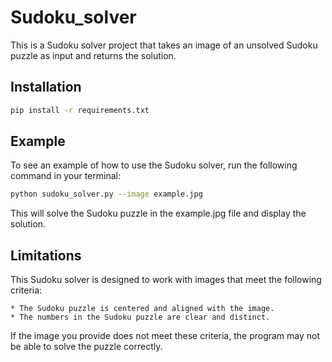 # Sudoku_solver

This is a Sudoku solver project that takes an image of an unsolved Sudoku puzzle as input and returns the solution.

## Installation

```bash
pip install -r requirements.txt
```

## Example

To see an example of how to use the Sudoku solver, run the following command in your terminal:

```bash
python sudoku_solver.py --image example.jpg
```

This will solve the Sudoku puzzle in the example.jpg file and display the solution.

## Limitations

This Sudoku solver is designed to work with images that meet the following criteria:

    * The Sudoku puzzle is centered and aligned with the image.
    * The numbers in the Sudoku puzzle are clear and distinct.

If the image you provide does not meet these criteria, the program may not be able to solve the puzzle correctly.
